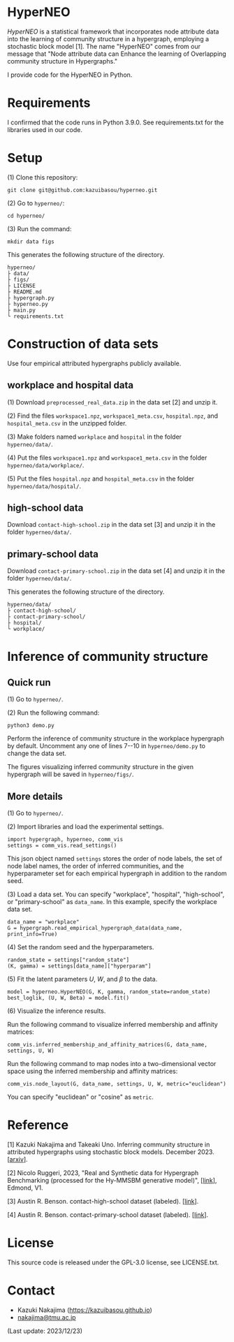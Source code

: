 # HyperNEO

*HyperNEO* is a statistical framework that incorporates node attribute data into the learning of community structure in a hypergraph, employing a stochastic block model [1].
The name "HyperNEO" comes from our message that "Node attribute data can Enhance the learning of Overlapping community structure in Hypergraphs."

I provide code for the HyperNEO in Python.

# Requirements
I confirmed that the code runs in Python 3.9.0.
See requirements.txt for the libraries used in our code.

# Setup

(1) Clone this repository:

	git clone git@github.com:kazuibasou/hyperneo.git

(2) Go to `hyperneo/`:

	cd hyperneo/

(3) Run the command:

	mkdir data figs

This generates the following structure of the directory.

	hyperneo/
	├ data/
	├ figs/
	├ LICENSE
	├ README.md
	├ hypergraph.py
	├ hyperneo.py
	├ main.py
	└ requirements.txt

# Construction of data sets

Use four empirical attributed hypergraphs publicly available.

## workplace and hospital data
(1) Download `preprocessed_real_data.zip` in the data set [2] and unzip it.

(2) Find the files `workspace1.npz`, `workspace1_meta.csv`, `hospital.npz`, and `hospital_meta.csv` in the unzipped folder.

(3) Make folders named `workplace` and `hospital` in the folder `hyperneo/data/`.

(4) Put the files `workspace1.npz` and `workspace1_meta.csv` in the folder `hyperneo/data/workplace/`.

(5) Put the files `hospital.npz` and `hospital_meta.csv` in the folder `hyperneo/data/hospital/`.

## high-school data

Download `contact-high-school.zip` in the data set [3] and unzip it in the folder `hyperneo/data/`.

## primary-school data

Download `contact-primary-school.zip` in the data set [4] and unzip it in the folder `hyperneo/data/`.

This generates the following structure of the directory.

	hyperneo/data/
	├ contact-high-school/
	├ contact-primary-school/
	├ hospital/
	└ workplace/

# Inference of community structure

## Quick run

(1) Go to `hyperneo/`.

(2) Run the following command:

	python3 demo.py

Perform the inference of community structure in the workplace hypergraph by default. 
Uncomment any one of lines 7--10 in `hyperneo/demo.py` to change the data set.

The figures visualizing inferred community structure in the given hypergraph will be saved in `hyperneo/figs/`.

## More details

(1) Go to `hyperneo/`.

(2) Import libraries and load the experimental settings.

	import hypergraph, hyperneo, comm_vis
	settings = comm_vis.read_settings()

This json object named `settings` stores the order of node labels, the set of node label names, the order of inferred communities, and the hyperparameter set for each empirical hypergraph in addition to the random seed.

(3) Load a data set. You can specify "workplace", "hospital", "high-school", or "primary-school" as `data_name`. In this example, specify the workplace data set.

	data_name = "workplace"
	G = hypergraph.read_empirical_hypergraph_data(data_name, print_info=True)

(4) Set the random seed and the hyperparameters.

	random_state = settings["random_state"]
	(K, gamma) = settings[data_name]["hyperparam"]

(5) Fit the latent parameters $U$, $W$, and $\beta$ to the data.

	model = hyperneo.HyperNEO(G, K, gamma, random_state=random_state)
	best_loglik, (U, W, Beta) = model.fit()

(6) Visualize the inference results. 

Run the following command to visualize inferred membership and affinity matrices:

	comm_vis.inferred_membership_and_affinity_matrices(G, data_name, settings, U, W)

Run the following command to map nodes into a two-dimensional vector space using the inferred membership and affinity matrices:

	comm_vis.node_layout(G, data_name, settings, U, W, metric="euclidean")

You can specify "euclidean" or "cosine" as `metric`.

# Reference

[1] Kazuki Nakajima and Takeaki Uno. Inferring community structure in attributed hypergraphs using stochastic block models. December 2023. [<a href="">arxiv</a>].

[2] Nicolo Ruggeri, 2023, "Real and Synthetic data for Hypergraph Benchmarking (processed for the Hy-MMSBM generative model)", [<a href="https://doi.org/10.17617/3.HRW0OE">link</a>], Edmond, V1.

[3] Austin R. Benson. contact-high-school dataset (labeled). [<a href="https://www.cs.cornell.edu/~arb/data/contact-high-school-labeled/">link</a>].

[4] Austin R. Benson. contact-primary-school dataset (labeled). [<a href="https://www.cs.cornell.edu/~arb/data/contact-primary-school-labeled/">link</a>].

# License

This source code is released under the GPL-3.0 license, see LICENSE.txt.

# Contact
- Kazuki Nakajima (https://kazuibasou.github.io)
- nakajima@tmu.ac.jp

(Last update: 2023/12/23)